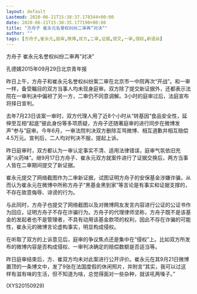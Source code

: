 ```yaml
---
layout: default
Lastmod: 2020-06-21T15:38:37.178344+00:00
date: 2020-06-21T15:38:35.177190+00:00
title: "方舟子 崔永元名誉权纠纷二审再“对决”"
author: ""
tags: [方舟子,崔永元,庭审,微博,双方,二审,证据,提交,一审,侵权,新语丝]
---
```


方舟子 崔永元名誉权纠纷二审再“对决”

孔德婧2015年09月29日北京青年报

昨日上午，方舟子和崔永元名誉权纠纷案二审在北京市一中院再次“开战”。和一审一样，备受瞩目的双方当事人均未现身庭审。双方除了提交新证据外，还都表示法院在一审判决中偏袒了另一方，二审仍不同意调解。3小时的庭审过后，法庭宣布将择日宣判。

去年7月23日该案一审时，双方代理人用了近8个小时从“转基因”食品安全性，延伸至互相“起底”彼此身份等多项质疑，方舟子还随著庭审的进行同步在微博发声“参与”庭审。今年6月，一审法院判决双方删除互骂微博、相互道歉并相互赔偿4.5万元。宣判后，二人均对判决不服，提起上诉。

昨日庭审时，双方都认为一审认定事实不清、适用法律错误，庭审气氛依旧充满“火药味”。继9月17日方舟子、崔永元双方就案件进行了证据交换后，两方当事人皆在二审期间提交了新证据。

崔永元提交了网络截图作为二审新证据，试图证明方舟子的安保基金涉嫌诈骗，从而认为崔永元在微博中所称方舟子“黑基金黑到家”等言论是有事实和证据支撑的，不存在故意侮辱、诽谤的行为。

与此同时，方舟子也提交了网络截图以及对微博网友发言内容进行公证的公证书作为回应，证明方舟子不存在诈骗行为。方舟子的代理律师坚称，方舟子既不是该基金的发起者也不是管理者，不具有动用该基金款项的权利，因此不存在诈骗的可能性，崔永元的微博言论虚构事实，明显构成侵权。

在听取了双方的上诉意见后，庭审的争议焦点还是集中在“侵权”上。比如双方所发布的微博内容是否构成侵权、一审判决确定的赔偿数额是否适当等。

昨日庭审结束后，方、崔双方均未对此案进行公开评价。崔永元在其9月21日微博置顶的一条博文中，发了9张在法国度假的休闲照片，并附言“其实，我可以过这样有滋有味的生活，但不知道为啥，总觉得面对一些杂种，就该吼两嗓子。”

(XYS20150929)

